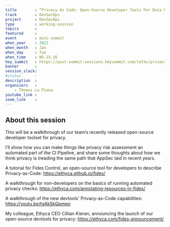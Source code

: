 ```yaml
---
title        : “Privacy As Code: Open-Source Developer Tools For Data Privacy”
track        : DevSecOps
project      : DevSecOps
type         : working-session
topics       : 
featured     :
event        : mini-summit
when_year    : 2022
when_month   : Jan
when_day     : Tue
when_time    : WS-15-16
hey_summit   : https://post-summit-sessions.heysummit.com/talks/privacy-as-code-open-source-developer-tools-for-data-privacy/
banner       : 
session_slack:
#status      : 
description  :
organizers   :
    - Thomas La Piana    
youtube_link : 
zoom_link    : 
---
```


## About this session
This will be a walkthrough of our team’s recently released open-source developer toolset for privacy. 

I’ll show how you can make things like privacy risk assessment an automated part of the CI Pipeline, and share some thoughts about how we think privacy is treading the same path that AppSec laid in recent years.

A tutorial for Fides Control, an open-source tool for developers to describe Privacy-as-Code: https://ethyca.github.io/fides/

A walkthrough for non-developers on the basics of running automated privacy checks: https://ethyca.com/annotating-resources-in-fides/

A walkthrough of the new devtools' Privacy-as-Code capabilities: https://youtu.be/tgAkSkQpmpo

My colleague, Ethyca CEO Cillian Kieran, announcing the launch of our open-source devtools for privacy: https://ethyca.com/fides-announcement/
